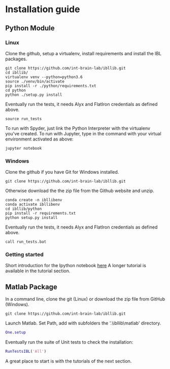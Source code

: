 # Installation guide
## Python Module
### Linux
Clone the github, setup a virtualenv, install requirements and install the IBL packages.
```
git clone https://github.com/int-brain-lab/ibllib.git
cd ibllib/
virtualenv venv --python=python3.6
source ./venv/bin/activate
pip install -r ./python/requirements.txt
cd python
python ./setup.py install
```

Eventually run the tests, it needs Alyx and FlatIron credentials as defined above.
```
source run_tests
```
To run with Spyder, just link the Python Interpreter with the virtualenv you've created.
To run with Jupyter, type in the command with your virtual environment activated as above:
```
jupyter notebook
```

### Windows
Clone the github if you have Git for Windows installed.
```
git clone https://github.com/int-brain-lab/ibllib.git
```
Otherwise download the the zip file from the Github website and unzip.

```
conda create -n ibllibenv
conda activate ibllibenv
cd ibllib/python
pip install -r requirements.txt
python setup.py install
```

Eventually run the tests, it needs Alyx and FlatIron credentials as defined above.
```
call run_tests.bat
```

### Getting started
Short introduction for the Ipython notebook [here](./_static/one_demo.html)
A longer tutorial is available in the tutorial section.

## Matlab Package
In a command line, clone the git (Linux) or download the zip file from GitHub (Windows).
```
git clone https://github.com/int-brain-lab/ibllib.git
```

Launch Matlab.
Set Path, add with subfolders the '.\ibllib\matlab' directory.


```matlab
One.setup

```

Eventually run the suite of Unit tests to check the installation:

```matlab
RunTestsIBL('All')

```

A great place to start is with the tutorials of the next section.
